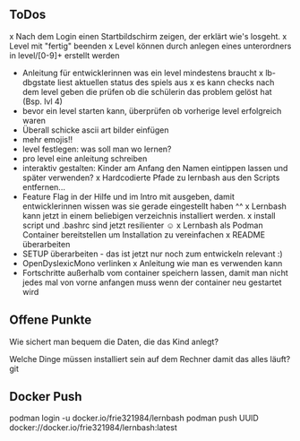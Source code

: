 ToDos
--------------

x Nach dem Login einen Startbildschirm zeigen, der erklärt wie's losgeht.
x Level mit "fertig" beenden
x Level können durch anlegen eines unterordners in level/[0-9]+ erstellt werden
- Anleitung für entwicklerinnen was ein level mindestens braucht
x lb-dbgstate liest aktuellen status des spiels aus
x es kann checks nach dem level geben die prüfen ob die schülerin das problem gelöst hat (Bsp. lvl 4)
- bevor ein level starten kann, überprüfen ob vorherige level erfolgreich waren
- Überall schicke ascii art bilder einfügen
- mehr emojis!!
- level festlegen: was soll man wo lernen?
- pro level eine anleitung schreiben
- interaktiv gestalten: Kinder am Anfang den Namen eintippen lassen und später verwenden?
x Hardcodierte Pfade zu lernbash aus den Scripts entfernen...
- Feature Flag in der Hilfe und im Intro mit ausgeben, damit entwicklerinnen wissen was sie gerade eingestellt haben ^^
x Lernbash kann jetzt in einem beliebigen verzeichnis installiert werden.
x install script und .bashrc sind jetzt resilienter ☺️
x Lernbash als Podman Container bereitstellen um Installation zu vereinfachen
x README überarbeiten 
- SETUP überarbeiten - das ist jetzt nur noch zum entwickeln relevant :)
- OpenDyslexicMono verlinken
x Anleitung wie man es verwenden kann
- Fortschritte außerhalb vom container speichern lassen, damit man nicht jedes mal von vorne anfangen muss wenn der container neu gestartet wird

Offene Punkte
--------------

Wie sichert man bequem die Daten, die das Kind anlegt?

Welche Dinge müssen installiert sein auf dem Rechner damit das alles läuft? git

Docker Push
--------------
podman login -u  docker.io/frie321984/lernbash
podman push UUID docker://docker.io/frie321984/lernbash:latest

